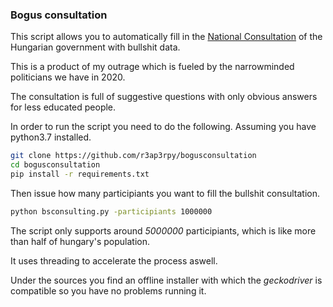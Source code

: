 ### Bogus consultation

This script allows you to automatically fill in the [National Consultation](https://nemzetikonzultacio.kormany.hu/) of the Hungarian government with bullshit data.

This is a product of my outrage which is fueled by the narrowminded politicians we have in 2020.

The consultation is full of suggestive questions with only obvious answers for less educated people.

In order to run the script you need to do the following. Assuming you have python3.7 installed.

``` bash
git clone https://github.com/r3ap3rpy/bogusconsultation
cd bogusconsultation
pip install -r requirements.txt
```

Then issue how many participiants you want to fill the bullshit consultation.

``` bash
python bsconsulting.py -participiants 1000000
```

The script only supports around *5000000* participiants, which is like more than half of hungary's population.

It uses threading to accelerate the process aswell.

Under the sources you find an offline installer with which the *geckodriver* is compatible so you have no problems running it.